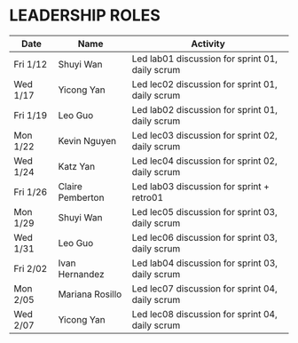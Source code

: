 # LEADERSHIP ROLES

| Date      | Name              | Activity
|-----------|-------------------|--------------------------------------------
|Fri 1/12   | Shuyi Wan         | Led lab01 discussion for  sprint 01, daily scrum
|Wed 1/17   | Yicong Yan        | Led lec02 discussion for  sprint 01, daily scrum
|Fri 1/19   | Leo Guo           | Led lab02 discussion for  sprint 01, daily scrum
|Mon 1/22   | Kevin Nguyen      | Led lec03 discussion for  sprint 02, daily scrum
|Wed 1/24   | Katz Yan          | Led lec04 discussion for  sprint 02, daily scrum
|Fri 1/26   | Claire Pemberton  | Led lab03 discussion for  sprint  + retro01
|Mon 1/29   | Shuyi Wan         | Led lec05 discussion for  sprint 03, daily scrum
|Wed 1/31   | Leo Guo           | Led lec06 discussion for sprint 03, daily scrum
|Fri 2/02   | Ivan Hernandez    | Led lab04 discussion for  sprint 03, daily scrum
|Mon 2/05   | Mariana Rosillo   | Led lec07 discussion for  sprint 04, daily scrum
|Wed 2/07   | Yicong Yan        | Led lec08 discussion for  sprint 04, daily scrum